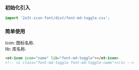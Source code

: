 
### 初始化引入

```js
import '2o3t-icon-font/dist/font-md-toggle.css';
```

### 简单使用

<ot-notice color="info">
icon: 图标名称.
<br>
lib: 库名称.
</ot-notice>

```html
<ot-icon icon="name" lib="font-md-toggle"></ot-icon>
<!-- <i class="font-md-toggle font-md-toggle-name"></i> -->
```
